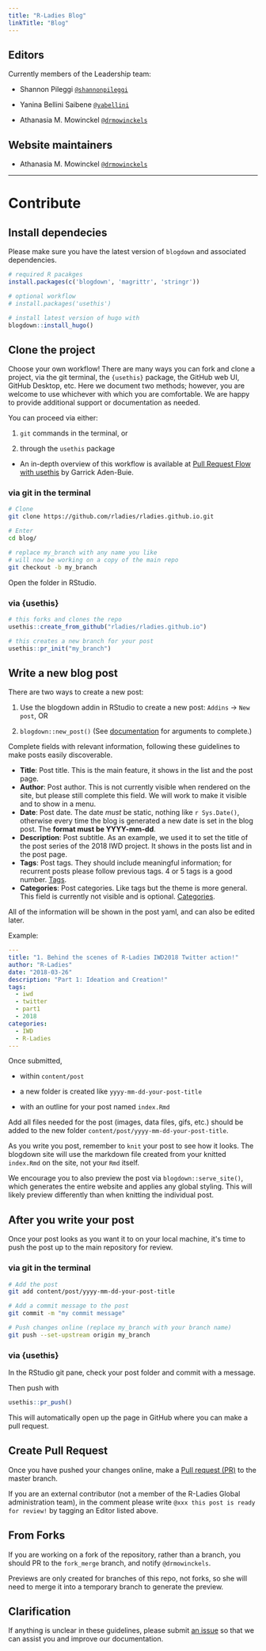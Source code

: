 ```yaml
---
title: "R-Ladies Blog"
linkTitle: "Blog"
---
```


## Editors

Currently members of the Leadership team:

- Shannon Pileggi [`@shannonpileggi`](https://github.com/shannonpileggi)

- Yanina Bellini Saibene [`@yabellini`](https://github.com/yabellini)

- Athanasia M. Mowinckel [`@drmowinckels`](https://github.com/drmowinckels)

## Website maintainers

- Athanasia M. Mowinckel [`@drmowinckels`](https://github.com/drmowinckels)

---

# Contribute

## Install dependecies

Please make sure you have the latest version of `blogdown` and
associated dependencies.

```r
# required R pacakges
install.packages(c('blogdown', 'magrittr', 'stringr'))

# optional workflow
# install.packages('usethis')

# install latest version of hugo with
blogdown::install_hugo()
```

## Clone the project

Choose your own workflow! There are many ways you can fork and clone a project,
via the git terminal, the `{usethis}` package, the GitHub web UI, GitHub Desktop,
etc. Here we document two methods; however, you are welcome to use whichever with
which you are comfortable. We are happy to provide additional support or documentation
as needed.

You can proceed via either:

1. `git` commands in the terminal, or

2. through the `usethis` package

- An in-depth overview of this workflow is available at
  [Pull Request Flow with usethis](https://www.garrickadenbuie.com/blog/pull-request-flow-usethis/?interactive=1&steps=) by Garrick Aden-Buie.

### via git in the terminal

```sh
# Clone
git clone https://github.com/rladies/rladies.github.io.git

# Enter
cd blog/

# replace my_branch with any name you like
# will now be working on a copy of the main repo
git checkout -b my_branch
```

Open the folder in RStudio.

### via {usethis}

```r
# this forks and clones the repo
usethis::create_from_github("rladies/rladies.github.io")

# this creates a new branch for your post
usethis::pr_init("my_branch")
```

## Write a new blog post

There are two ways to create a new post:

1. Use the blogdown addin in RStudio to create a new post: `Addins` -> `New post`, OR

2. `blogdown::new_post()` (See [documentation](https://pkgs.rstudio.com/blogdown/reference/hugo_cmd.html) for arguments to complete.)

Complete fields with relevant information, following these guidelines to make
posts easily discoverable.

- **Title**: Post title. This is the main feature, it shows in the list and the
  post page.
- **Author**: Post author. This is not currently visible when rendered on the
  site, but please still complete this field. We will work to make it visible and
  to show in a menu.
- **Date**: Post date. The date _must_ be static, nothing like `r Sys.Date()`,
  otherwise every time the blog is generated a new date is set in the blog post.
  The **format must be YYYY-mm-dd**.
- **Description**: Post subtitle. As an example, we used it to set the title of
  the post series of the 2018 IWD project. It shows in the posts list and in the
  post page.
- **Tags**: Post tags. They should include meaningful information; for recurrent
  posts please follow previous tags. 4 or 5 tags is a good number.
  [Tags](https://rladies.org/tags/).
- **Categories**: Post categories. Like tags but the theme is more general. This
  field is currently not visible and is optional.
  [Categories](https://rladies.org/categories/).

All of the information will be shown in the post yaml, and can also be edited later.

Example:

```yaml
---
title: "1. Behind the scenes of R-Ladies IWD2018 Twitter action!"
author: "R-Ladies"
date: "2018-03-26"
description: "Part 1: Ideation and Creation!"
tags:
  - iwd
  - twitter
  - part1
  - 2018
categories:
  - IWD
  - R-Ladies
---
```

Once submitted,

- within `content/post`

- a new folder is created like `yyyy-mm-dd-your-post-title`

- with an outline for your post named `index.Rmd`

Add all files needed for the post (images, data files, gifs, etc.) should be
added to the new folder `content/post/yyyy-mm-dd-your-post-title`.

As you write you post, remember to `knit` your post to see how it looks.
The blogdown site will use the markdown file created from your knitted `index.Rmd`
on the site, not your `Rmd` itself.

We encourage you to also preview the post via `blogdown::serve_site()`, which
generates the entire website and applies any global styling. This will likely preview
differently than when knitting the individual post.

## After you write your post

Once your post looks as you want it to on your local machine, it's time to push the post
up to the main repository for review.

### via git in the terminal

```sh
# Add the post
git add content/post/yyyy-mm-dd-your-post-title

# Add a commit message to the post
git commit -m "my commit message"

# Push changes online (replace my_branch with your branch name)
git push --set-upstream origin my_branch
```

### via {usethis}

In the RStudio git pane, check your post folder and commit with a message.

Then push with

```r
usethis::pr_push()
```

This will automatically open up the page in GitHub where you can make a pull request.

## Create Pull Request

Once you have pushed your changes online, make a [Pull request (PR)](https://github.com/rladies/blog/pulls) to the master branch.

If you are an external contributor (not a member of the R-Ladies Global administration team),
in the comment please write `@xxx this post is ready for review!` by
tagging an Editor listed above.

## From Forks

If you are working on a fork of the repository, rather than a branch, you should
PR to the `fork_merge` branch, and notify `@drmowinckels`.

Previews are only created for branches of this repo, not forks, so she will need
to merge it into a temporary branch to generate the preview.

## Clarification

If anything is unclear in these guidelines, please submit [an issue](https://github.com/rladies/blog/issues)
so that we can assist you and improve our documentation.
